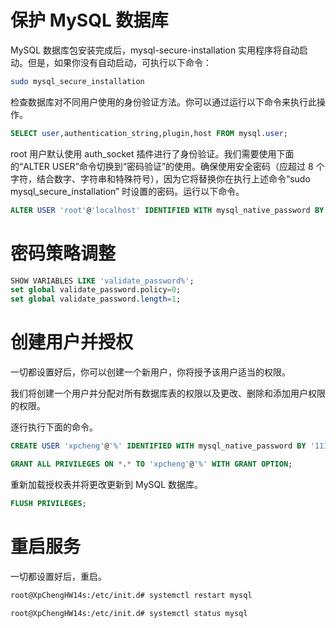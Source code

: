 # 保护 MySQL 数据库

MySQL 数据库包安装完成后，mysql-secure-installation 实用程序将自动启动。但是，如果你没有自动启动，可执行以下命令：

```bash
sudo mysql_secure_installation
```

检查数据库对不同用户使用的身份验证方法。你可以通过运行以下命令来执行此操作。

```sql
SELECT user,authentication_string,plugin,host FROM mysql.user;
```

root 用户默认使用 auth_socket 插件进行了身份验证。我们需要使用下面的“ALTER USER”命令切换到“密码验证”的使用。确保使用安全密码（应超过 8 个字符，结合数字、字符串和特殊符号），因为它将替换你在执行上述命令“sudo mysql_secure_installation” 时设置的密码。运行以下命令。

```sql
ALTER USER 'root'@'localhost' IDENTIFIED WITH mysql_native_password BY 'your_password';
```

# 密码策略调整

```sql
SHOW VARIABLES LIKE 'validate_password%';
set global validate_password.policy=0;
set global validate_password.length=1;
```

# 创建用户并授权

一切都设置好后，你可以创建一个新用户，你将授予该用户适当的权限。

我们将创建一个用户并分配对所有数据库表的权限以及更改、删除和添加用户权限的权限。

逐行执行下面的命令。

```sql
CREATE USER 'xpcheng'@'%' IDENTIFIED WITH mysql_native_password BY '1111';

GRANT ALL PRIVILEGES ON *.* TO 'xpcheng'@'%' WITH GRANT OPTION;
```

重新加载授权表并将更改更新到 MySQL 数据库。

```sql
FLUSH PRIVILEGES;
```

# 重启服务

一切都设置好后，重启。

```bash
root@XpChengHW14s:/etc/init.d# systemctl restart mysql

root@XpChengHW14s:/etc/init.d# systemctl status mysql
```